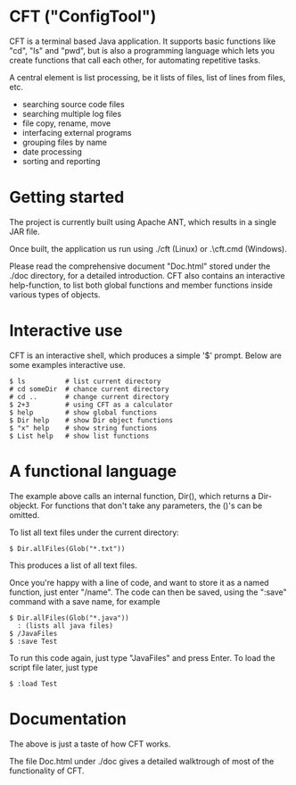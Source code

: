 # CFT ("ConfigTool")

CFT is a terminal based Java application.
It supports basic functions like "cd", "ls" and "pwd", but is also a programming language which lets you 
create functions that call each other, for automating repetitive tasks.

A central element is list processing, be it lists of files, list of lines from files, etc. 

- searching source code files
- searching multiple log files
- file copy, rename, move
- interfacing external programs
- grouping files by name
- date processing
- sorting and reporting
 

# Getting started

The project is currently built using Apache ANT, which results in a single JAR file.

Once built, the application us run using ./cft (Linux) or .\cft.cmd (Windows).

Please read the comprehensive document "Doc.html" stored under the ./doc directory, for
a detailed introduction. CFT also contains an interactive help-function, to list both
global functions and member functions inside various types of objects. 


# Interactive use

CFT is an interactive shell, which
produces a simple '$' prompt. Below are some examples interactive use.
```
$ ls          # list current directory
# cd someDir  # chance current directory
# cd ..       # change current directory
$ 2+3         # using CFT as a calculator
$ help        # show global functions
$ Dir help    # show Dir object functions
$ "x" help    # show string functions
$ List help   # show list functions
```
# A functional language

The example above calls an internal function, Dir(), which returns a Dir-objeckt. For functions
that don't take any parameters, the ()'s can be omitted.

To list all text files under the current directory:

```
$ Dir.allFiles(Glob("*.txt"))
```

This produces a list of all text files. 

Once you're happy with a line of code, and want to
store it as a named function, just enter "/name". The code can then be saved, using the 
":save" command with a save name, for example

```
$ Dir.allFiles(Glob("*.java"))
  : (lists all java files)
$ /JavaFiles
$ :save Test
```

To run this code again, just type "JavaFiles" and press Enter. To load the script file
later, just type

```
$ :load Test
```



# Documentation

The above is just a taste of how CFT works. 

The file Doc.html under ./doc gives a detailed walktrough of most of the functionality
of CFT.




